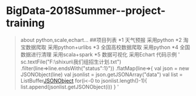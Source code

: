 # BigData-2018Summer--project-training
>about python,scale,echart...
##项目列表
*1 天气预报 采用python
*2 淘宝数据爬取 采用python+urlibs
*3 全国高校数据爬取 采用python
*4 全国数据进行清理 采用scala+spark
*5 数据可视化        采用Echart
>代码示例
'
 sc.textFile("F:\\shixun\\我们组招生计划.txt")
      .filter(line=>line.endsWith("status\":1}"))
      .flatMap(line=>{
        val json = new JSONObject(line)
        val jsonlist = json.getJSONArray("data")
        val list = ListBuffer[JSONObject]()
        for(i<-0 to jsonlist.length()-1){
          list.append(jsonlist.getJSONObject(i))
        }
'
